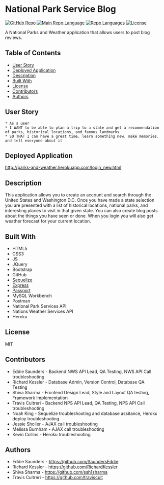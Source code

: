 # National Park Service Blog
[![GitHub Repo](https://img.shields.io/github/repo-size/RichardKessler/Project-2?color=Green&style=plastic)](https://github.com/RichardKessler/Project-2)
[![Main Repo Language](https://img.shields.io/github/languages/top/RichardKEssler/Project-2?color=blueviolet&style=plastic)](https://github.com/RichardKessler/Project-2)
[![Repo Languages](https://img.shields.io/github/languages/count/RichardKessler/Project-2?color=red&style=plastic)](https://github.com/RichardKessler/Project-2)
[![License](https://img.shields.io/github/license/richardkessler/Project-2?color=yellow&style=plastic)](https://github.com/RichardKessler/Project-2)


A National Parks and Weather application that allows users to post blog reviews.

## Table of Contents
* [User Story](#User-Story)
* [Deployed Application](#Deployed-Application)
* [Description](#Description)
* [Built With](#Built-With)
* [License](#License)
* [Contributors](#Contributors)
* [Authors](#Authors)

## User Story

```
* As a user
* I WANT to be able to plan a trip to a state and get a recommendation of parks, historical locations, and famous landmarks
* SO THAT I can have a great time, learn something new, make memories, and tell everyone about it
```

## Deployed Application
http://parks-and-weather.herokuapp.com/login_new.html

## Description

This application allows you to create an account and search through the United States and Washington D.C.  Once you have made a state selection you are presented with a list of historical locations, national parks, and interesting places to visit in that given state.  You can also create blog posts about the things you have seen or done.  When you login you will also get weather forecast for your current location.

## Built With

* HTML5 
* CSS3
* JS
* JQuery
* Bootstrap
* GitHub
* [Sequelize](https://www.npmjs.com/package/sequelize)
* [Express](https://www.npmjs.com/package/express)
* [Passport](https://www.npmjs.com/package/passport)
* MySQL Workbench
* Postman
* National Park Services API
* Nations Weather Services API
* Heroku

## License

MIT

## Contributors

* Eddie Saunders - Backend NWS API Lead, QA Testing, NWS API Call troubleshooting
* Richard Kessler - Database Admin, Version Control, Database QA Testing
* Shiva Sharma - Frontend Design Lead, Style and Layout QA testing, Framework Implementation
* Travis Cultreri - Backend NPS API Lead, QA Testing, NPS API Call troubleshooting
* Noah King - Sequelize troubleshooting and database assitance, Heroku deploy troubleshooting
* Jessie Sholler - AJAX call troubleshooting 
* Melissa Burnham - AJAX call troubleshooting
* Kevin Collins - Heroku troubleshooting

## Authors

* Eddie Saunders - https://github.com/SaundersEddie
* Richard Kessler - https://github.com/RichardKessler
* Shiva Sharma - https://github.com/ssh1sharma
* Travis Cultreri - https://github.com/traviscult
